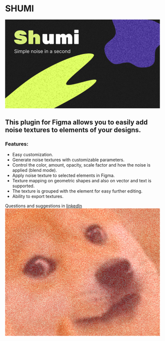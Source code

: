 # SHUMI

<img src="./shumiImg/shumi_coverArt.png" alt="cover art">

## This plugin for Figma allows you to easily add noise textures to elements of your designs.

### Features:

- Easy customization.
- Generate noise textures with customizable parameters.
- Control the color, amount, opacity, scale factor and how the noise is applied (blend mode).
- Apply noise texture to selected elements in Figma.
- Texture mapping on geometric shapes and also on vector and text is supported.
- The texture is grouped with the element for easy further editing.
- Ability to export textures.

Questions and suggestions in <a href="https://www.linkedin.com/in/borschevsky">linkedIn</a>
<img src="./shumiImg/shumi_zoom_2.png" alt="dogs">
